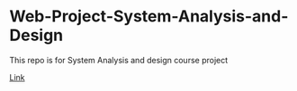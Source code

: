 # Web-Project-System-Analysis-and-Design
This repo is for System Analysis and design course project

[Link](https://sayanta28.github.io/Web-Project-System-Analysis-and-Design/)
